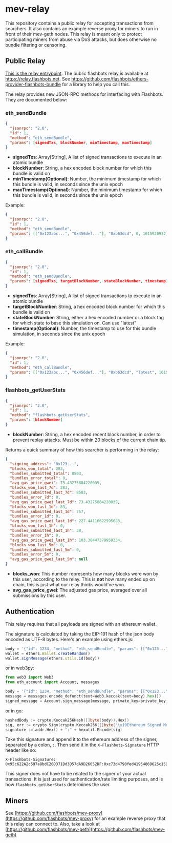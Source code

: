 # mev-relay

This repository contains a public relay for accepting transactions from searchers. It also contains an example reverse proxy for miners to run in front of their mev-geth nodes. This relay is meant only to protect participating miners from abuse via DoS attacks, but does otherwise no bundle filtering or censoring.

## Public Relay

[This is the relay entrypoint](server/main.js). The public flashbots relay is available at https://relay.flashbots.net. See https://github.com/flashbots/ethers-provider-flashbots-bundle for a library to help you call this.

The relay provides new JSON-RPC methods for interfacing with Flashbots. They are documented below:

### eth_sendBundle

```json
{
  "jsonrpc": "2.0",
  "id": 1,
  "method": "eth_sendBundle",
  "params": [signedTxs, blockNumber, minTimestamp, maxTimestamp]
}
```

- **signedTxs**: Array[String], A list of signed transactions to execute in an atomic bundle
- **blockNumber**: String, a hex encoded block number for which this bundle is valid on
- **minTimestamp(Optional)**: Number, the minimum timestamp for which this bundle is valid, in seconds since the unix epoch
- **maxTimestamp(Optional)**: Number, the minimum timestamp for which this bundle is valid, in seconds since the unix epoch

Example:

```json
{
  "jsonrpc": "2.0",
  "id": 1,
  "method": "eth_sendBundle",
  "params": [["0x123abc...", "0x456def..."], "0xb63dcd", 0, 1615920932]
}
```

### eth_callBundle

```json
{
  "jsonrpc": "2.0",
  "id": 1,
  "method": "eth_sendBundle",
  "params": [signedTxs, targetBlockNumber, stateBlockNumber, timestamp]
}
```

- **signedTxs**: Array[String], A list of signed transactions to execute in an atomic bundle
- **targetBlockNumber**: String, a hex encoded block number for which this bundle is valid on
- **stateBlockNumber**: String, either a hex encoded number or a block tag for which state to base this simulation on. Can use "latest"
- **timestamp(Optional)**: Number, the timestamp to use for this bundle simulation, in seconds since the unix epoch

Example:

```json
{
  "jsonrpc": "2.0",
  "id": 1,
  "method": "eth_callBundle",
  "params": [["0x123abc...", "0x456def..."], "0xb63dcd", "latest", 1615920932]
}
```

### flashbots_getUserStats

```json
{
  "jsonrpc": "2.0",
  "id": 1,
  "method": "flashbots_getUserStats",
  "params": [blockNumber]
}
```

- **blockNumber**: String, a hex encoded recent block number, in order to prevent replay attacks. Must be within 20 blocks of the current chain tip.

Returns a quick summary of how this searcher is performing in the relay:

```json
{
  "signing_address": "0x123...",
  "blocks_won_total": 283,
  "bundles_submitted_total": 8503,
  "bundles_error_total": 0,
  "avg_gas_price_gwei": 73.43275884220039,
  "blocks_won_last_7d": 283,
  "bundles_submitted_last_7d": 8503,
  "bundles_error_7d": 0,
  "avg_gas_price_gwei_last_7d": 73.43275884220039,
  "blocks_won_last_1d": 83,
  "bundles_submitted_last_1d": 757,
  "bundles_error_1d": 0,
  "avg_gas_price_gwei_last_1d": 227.44116622595683,
  "blocks_won_last_1h": 0,
  "bundles_submitted_last_1h": 38,
  "bundles_error_1h": 0,
  "avg_gas_price_gwei_last_1h": 103.30447379959334,
  "blocks_won_last_5m": 0,
  "bundles_submitted_last_5m": 0,
  "bundles_error_5m": 0,
  "avg_gas_price_gwei_last_5m": null
}
```

- **blocks_won**: This number represents how many blocks were won by this user, according to the relay. This is **not** how many ended up on chain, this is just what our relay thinks would've won.
- **avg_gas_price_gwei**: The adjusted gas price, averaged over all submissions by this user.

## Authentication

This relay requires that all payloads are signed with an ethereum wallet.

The signature is calculated by taking the EIP-191 hash of the json body encoded as UTF-8 bytes. Here's an example using ethers.js:

```js
body = '{"id": 1234, "method", "eth_sendBundle", "params": [["0x123..."], "0xB84969"]}'
wallet = ethers.Wallet.createRandom()
wallet.signMessage(ethers.utils.id(body))
```

or in web3py:

```py
from web3 import Web3
from eth_account import Account, messages

body = '{"id": 1234, "method", "eth_sendBundle", "params": [["0x123..."], "0xB84969"]}'
message = messages.encode_defunct(text=Web3.keccak(text=body).hex())
signed_message = Account.sign_message(message, private_key=private_key_hex)
```

or in go:

```go
hashedBody := crypto.Keccak256Hash([]byte(body)).Hex()
sig, err := crypto.Sign(crypto.Keccak256([]byte("\x19Ethereum Signed Message:\n"+strconv.Itoa(len(hashedBody))+hashedBody)), pk)
signature := addr.Hex() + ":" + hexutil.Encode(sig)
```

Take this signature and append it to the ethereum address of the signer, separated by a colon, `:`. Then send it in the `X-Flashbots-Signature` HTTP header like so:

```
X-Flashbots-Signature: 0x95c622A2c597a8bdC26D371Dd3D57dA9D26052DF:0xc73d4790fed41954869625c159a4617e3374019839a8ad72de15e41371719d6873c780e00293fcdc100aa505f33dd8480e7b07551483c8c438fe8236972d26ca1c
```

This signer does not have to be related to the signer of your actual transactions. It is just used for authentication/rate limiting purposes, and is how `flashbots_getUserStats` determines the user.

## Miners

See [https://github.com/flashbots/mev-proxy](https://github.com/flashbots/mev-proxy) for an example reverse proxy that this relay can connect to. Also, take a look at [https://github.com/flashbots/mev-geth](https://github.com/flashbots/mev-geth)
